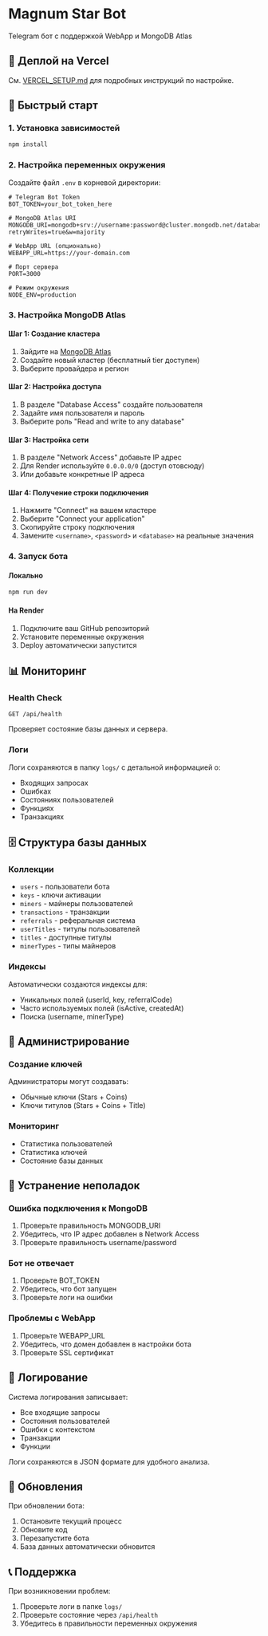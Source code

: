 # Magnum Star Bot

Telegram бот с поддержкой WebApp и MongoDB Atlas

## 🚀 Деплой на Vercel

См. [VERCEL_SETUP.md](VERCEL_SETUP.md) для подробных инструкций по настройке.

## 🚀 Быстрый старт

### 1. Установка зависимостей
```bash
npm install
```

### 2. Настройка переменных окружения
Создайте файл `.env` в корневой директории:

```env
# Telegram Bot Token
BOT_TOKEN=your_bot_token_here

# MongoDB Atlas URI
MONGODB_URI=mongodb+srv://username:password@cluster.mongodb.net/database?retryWrites=true&w=majority

# WebApp URL (опционально)
WEBAPP_URL=https://your-domain.com

# Порт сервера
PORT=3000

# Режим окружения
NODE_ENV=production
```

### 3. Настройка MongoDB Atlas

#### Шаг 1: Создание кластера
1. Зайдите на [MongoDB Atlas](https://cloud.mongodb.com/)
2. Создайте новый кластер (бесплатный tier доступен)
3. Выберите провайдера и регион

#### Шаг 2: Настройка доступа
1. В разделе "Database Access" создайте пользователя
2. Задайте имя пользователя и пароль
3. Выберите роль "Read and write to any database"

#### Шаг 3: Настройка сети
1. В разделе "Network Access" добавьте IP адрес
2. Для Render используйте `0.0.0.0/0` (доступ отовсюду)
3. Или добавьте конкретные IP адреса

#### Шаг 4: Получение строки подключения
1. Нажмите "Connect" на вашем кластере
2. Выберите "Connect your application"
3. Скопируйте строку подключения
4. Замените `<username>`, `<password>` и `<database>` на реальные значения

### 4. Запуск бота

#### Локально
```bash
npm run dev
```

#### На Render
1. Подключите ваш GitHub репозиторий
2. Установите переменные окружения
3. Deploy автоматически запустится

## 📊 Мониторинг

### Health Check
```
GET /api/health
```

Проверяет состояние базы данных и сервера.

### Логи
Логи сохраняются в папку `logs/` с детальной информацией о:
- Входящих запросах
- Ошибках
- Состояниях пользователей
- Функциях
- Транзакциях

## 🗄️ Структура базы данных

### Коллекции
- `users` - пользователи бота
- `keys` - ключи активации
- `miners` - майнеры пользователей
- `transactions` - транзакции
- `referrals` - реферальная система
- `userTitles` - титулы пользователей
- `titles` - доступные титулы
- `minerTypes` - типы майнеров

### Индексы
Автоматически создаются индексы для:
- Уникальных полей (userId, key, referralCode)
- Часто используемых полей (isActive, createdAt)
- Поиска (username, minerType)

## 🔧 Администрирование

### Создание ключей
Администраторы могут создавать:
- Обычные ключи (Stars + Coins)
- Ключи титулов (Stars + Coins + Title)

### Мониторинг
- Статистика пользователей
- Статистика ключей
- Состояние базы данных

## 🚨 Устранение неполадок

### Ошибка подключения к MongoDB
1. Проверьте правильность MONGODB_URI
2. Убедитесь, что IP адрес добавлен в Network Access
3. Проверьте правильность username/password

### Бот не отвечает
1. Проверьте BOT_TOKEN
2. Убедитесь, что бот запущен
3. Проверьте логи на ошибки

### Проблемы с WebApp
1. Проверьте WEBAPP_URL
2. Убедитесь, что домен добавлен в настройки бота
3. Проверьте SSL сертификат

## 📝 Логирование

Система логирования записывает:
- Все входящие запросы
- Состояния пользователей
- Ошибки с контекстом
- Транзакции
- Функции

Логи сохраняются в JSON формате для удобного анализа.

## 🔄 Обновления

При обновлении бота:
1. Остановите текущий процесс
2. Обновите код
3. Перезапустите бота
4. База данных автоматически обновится

## 📞 Поддержка

При возникновении проблем:
1. Проверьте логи в папке `logs/`
2. Проверьте состояние через `/api/health`
3. Убедитесь в правильности переменных окружения